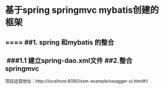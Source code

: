 # 基于spring springmvc mybatis创建的框架
==== 
##1. spring 和mybatis 的整合
-------
  ###1.1 建立spring-dao.xml文件
##2.整合springmvc
-------
项目运营地址：http://localhost:8080/ssm-example/swagger-ui.html#!/

